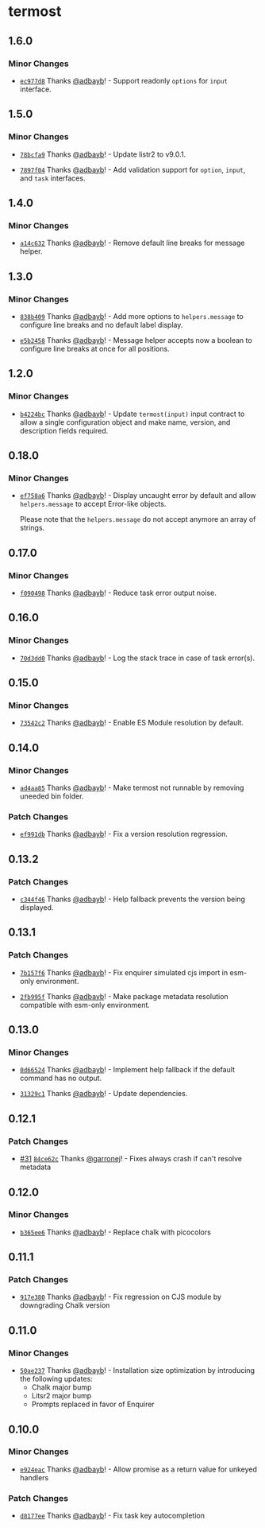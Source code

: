 # termost

## 1.6.0

### Minor Changes

- [`ec977d8`](https://github.com/adbayb/termost/commit/ec977d83eb6ce3067a7fb4de1714057934d0ba71) Thanks [@adbayb](https://github.com/adbayb)! - Support readonly `options` for `input` interface.

## 1.5.0

### Minor Changes

- [`78bcfa9`](https://github.com/adbayb/termost/commit/78bcfa9577b98520d02e405fe0945388fad25266) Thanks [@adbayb](https://github.com/adbayb)! - Update listr2 to v9.0.1.

- [`7897f04`](https://github.com/adbayb/termost/commit/7897f047399146fe21bb3591f3bab551ccc00a96) Thanks [@adbayb](https://github.com/adbayb)! - Add validation support for `option`, `input`, and `task` interfaces.

## 1.4.0

### Minor Changes

- [`a14c632`](https://github.com/adbayb/termost/commit/a14c6329bf0108365f28fbc29c598353574f47e7) Thanks [@adbayb](https://github.com/adbayb)! - Remove default line breaks for message helper.

## 1.3.0

### Minor Changes

- [`838b409`](https://github.com/adbayb/termost/commit/838b409603e86968027f0175c1d7318229491ef0) Thanks [@adbayb](https://github.com/adbayb)! - Add more options to `helpers.message` to configure line breaks and no default label display.

- [`e5b2458`](https://github.com/adbayb/termost/commit/e5b24586ab5e460c9d509928799940b86ec62763) Thanks [@adbayb](https://github.com/adbayb)! - Message helper accepts now a boolean to configure line breaks at once for all positions.

## 1.2.0

### Minor Changes

- [`b4224bc`](https://github.com/adbayb/termost/commit/b4224bc11098b5c40a1629cf9cb081de8edb3211) Thanks [@adbayb](https://github.com/adbayb)! - Update `termost(input)` input contract to allow a single configuration object and make name, version, and description fields required.

## 0.18.0

### Minor Changes

- [`ef758a6`](https://github.com/adbayb/termost/commit/ef758a65119a3693160d3f12b813beb4255574cf) Thanks [@adbayb](https://github.com/adbayb)! - Display uncaught error by default and allow `helpers.message` to accept Error-like objects.

    Please note that the `helpers.message` do not accept anymore an array of strings.

## 0.17.0

### Minor Changes

- [`f090498`](https://github.com/adbayb/termost/commit/f090498b1c4dca3078dfdf558390d8793979fdcc) Thanks [@adbayb](https://github.com/adbayb)! - Reduce task error output noise.

## 0.16.0

### Minor Changes

- [`70d3dd0`](https://github.com/adbayb/termost/commit/70d3dd07466e5aff16108579646f62bd85cd3840) Thanks [@adbayb](https://github.com/adbayb)! - Log the stack trace in case of task error(s).

## 0.15.0

### Minor Changes

- [`73542c2`](https://github.com/adbayb/termost/commit/73542c289093ac4d964e90684095227f6a0f5309) Thanks [@adbayb](https://github.com/adbayb)! - Enable ES Module resolution by default.

## 0.14.0

### Minor Changes

- [`ad4aa85`](https://github.com/adbayb/termost/commit/ad4aa858bce68bf91c798b80b04a5c5cf37e85db) Thanks [@adbayb](https://github.com/adbayb)! - Make termost not runnable by removing uneeded bin folder.

### Patch Changes

- [`ef991db`](https://github.com/adbayb/termost/commit/ef991dbd3a1cfdab9a2bc19223a62266152b489b) Thanks [@adbayb](https://github.com/adbayb)! - Fix a version resolution regression.

## 0.13.2

### Patch Changes

- [`c344f46`](https://github.com/adbayb/termost/commit/c344f4606e8a3dd4731dc7ff60ebc9e72fd3eaa7) Thanks [@adbayb](https://github.com/adbayb)! - Help fallback prevents the version being displayed.

## 0.13.1

### Patch Changes

- [`7b157f6`](https://github.com/adbayb/termost/commit/7b157f6b5f165b7a732d2f50b1fba7c9fe52f617) Thanks [@adbayb](https://github.com/adbayb)! - Fix enquirer simulated cjs import in esm-only environment.

- [`2fb995f`](https://github.com/adbayb/termost/commit/2fb995fb4c6543ab3ecd60f4e1a02d7995a7d943) Thanks [@adbayb](https://github.com/adbayb)! - Make package metadata resolution compatible with esm-only environment.

## 0.13.0

### Minor Changes

- [`0d66524`](https://github.com/adbayb/termost/commit/0d66524a1347c4c834619cebf5f9005e05b548f3) Thanks [@adbayb](https://github.com/adbayb)! - Implement help fallback if the default command has no output.

- [`31329c1`](https://github.com/adbayb/termost/commit/31329c1b56032fb1603cc2d54c5551aecfe6d53c) Thanks [@adbayb](https://github.com/adbayb)! - Update dependencies.

## 0.12.1

### Patch Changes

- [#31](https://github.com/adbayb/termost/pull/31) [`84ce62c`](https://github.com/adbayb/termost/commit/84ce62c1a83db1cf2413edcdcdb64d63195247af) Thanks [@garronej](https://github.com/garronej)! - Fixes always crash if can't resolve metadata

## 0.12.0

### Minor Changes

- [`b365ee6`](https://github.com/adbayb/termost/commit/b365ee6d047c0dbef64e3651251b98881267766a) Thanks [@adbayb](https://github.com/adbayb)! - Replace chalk with picocolors

## 0.11.1

### Patch Changes

- [`917e380`](https://github.com/adbayb/termost/commit/917e3800f2bb848be4ca1c8b3279e8d0e4409250) Thanks [@adbayb](https://github.com/adbayb)! - Fix regression on CJS module by downgrading Chalk version

## 0.11.0

### Minor Changes

- [`50ae237`](https://github.com/adbayb/termost/commit/50ae237c4269f624bd707976dc61c0f9fbddebb2) Thanks [@adbayb](https://github.com/adbayb)! - Installation size optimization by introducing the following updates:
    - Chalk major bump
    - Litsr2 major bump
    - Prompts replaced in favor of Enquirer

## 0.10.0

### Minor Changes

- [`e924eac`](https://github.com/adbayb/termost/commit/e924eaca807c7dd78c889ad6506825b25aa8a96f) Thanks [@adbayb](https://github.com/adbayb)! - Allow promise as a return value for unkeyed handlers

### Patch Changes

- [`d8177ee`](https://github.com/adbayb/termost/commit/d8177eed3aa6a7351637a15285b33365e97fbae4) Thanks [@adbayb](https://github.com/adbayb)! - Fix task key autocompletion
